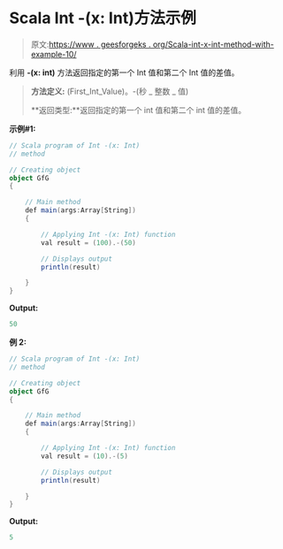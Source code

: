 # Scala Int -(x: Int)方法示例

> 原文:[https://www . geesforgeks . org/Scala-int-x-int-method-with-example-10/](https://www.geeksforgeeks.org/scala-int-x-int-method-with-example-10/)

利用 **-(x: int)** 方法返回指定的第一个 Int 值和第二个 Int 值的差值。

> **方法定义:** (First_Int_Value)。-(秒 _ 整数 _ 值)
> 
> **返回类型:**返回指定的第一个 int 值和第二个 int 值的差值。

**示例#1:**

```scala
// Scala program of Int -(x: Int)
// method

// Creating object
object GfG
{ 

    // Main method
    def main(args:Array[String])
    {

        // Applying Int -(x: Int) function
        val result = (100).-(50)

        // Displays output
        println(result)

    }
} 
```

**Output:**

```scala
50

```

**例 2:**

```scala
// Scala program of Int -(x: Int)
// method

// Creating object
object GfG
{ 

    // Main method
    def main(args:Array[String])
    {

        // Applying Int -(x: Int) function
        val result = (10).-(5)

        // Displays output
        println(result)

    }
} 
```

**Output:**

```scala
5

```
